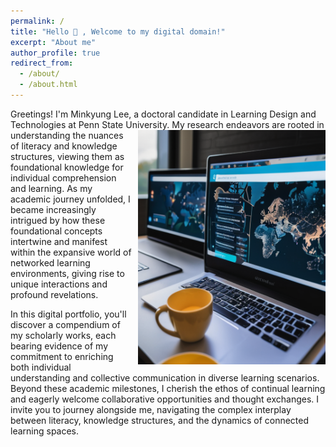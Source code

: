 ```yaml
---
permalink: /
title: "Hello 👋 , Welcome to my digital domain!"
excerpt: "About me"
author_profile: true
redirect_from: 
  - /about/
  - /about.html
---
```




Greetings! I'm Minkyung Lee, a doctoral candidate in Learning Design and Technologies at Penn State University. <img src="images/0virtualclass.png" alt="Virtual Class" style="float:right; margin-left:10px;" width="300px"> My research endeavors are rooted in understanding the nuances of literacy and knowledge structures, viewing them as foundational knowledge for individual comprehension and learning. As my academic journey unfolded, I became increasingly intrigued by how these foundational concepts intertwine and manifest within the expansive world of networked learning environments, giving rise to unique interactions and profound revelations.


In this digital portfolio, you'll discover a compendium of my scholarly works, each bearing evidence of my commitment to enriching both individual understanding and collective communication in diverse learning scenarios. Beyond these academic milestones, I cherish the ethos of continual learning and eagerly welcome collaborative opportunities and thought exchanges. I invite you to journey alongside me, navigating the complex interplay between literacy, knowledge structures, and the dynamics of connected learning spaces.






